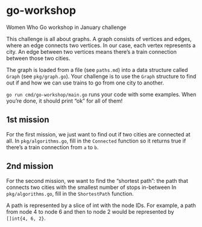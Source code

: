 # go-workshop

Women Who Go workshop in January challenge

This challenge is all about graphs. A graph consists of vertices and edges, where an edge connects
two vertices. In our case, each vertex represents a city. An edge between two vertices means there’s
a train connection between those two cities.

The graph is loaded from a file (see `paths.md`) into a data structure called `Graph` (see
`pkg/graph.go`). Your challenge is to use the `Graph` structure to find out if and how we can use
trains to go from one city to another.

`go run cmd/go-workshop/main.go` runs your code with some examples. When you’re done, it should
print “ok” for all of them!


## 1st mission

For the first mission, we just want to find out if two cities are connected at all. In
`pkg/algorithms.go`, fill in the `Connected` function so it returns true if there’s a train
connection from `a` to `b`.


## 2nd mission

For the second mission, we want to find the “shortest path”: the path that connects two cities with
the smallest number of stops in-between In `pkg/algorithms.go`, fill in the `ShortestPath` function.

A path is represented by a slice of int with the node IDs. For example, a path from node 4 to node 6
and then to node 2 would be represented by `[]int{4, 6, 2}`.
